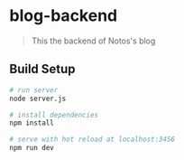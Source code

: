 # blog-backend

> This the backend of Notos's blog

## Build Setup

``` bash
# run server
node server.js

# install dependencies
npm install

# serve with hot reload at localhost:3456
npm run dev

```

